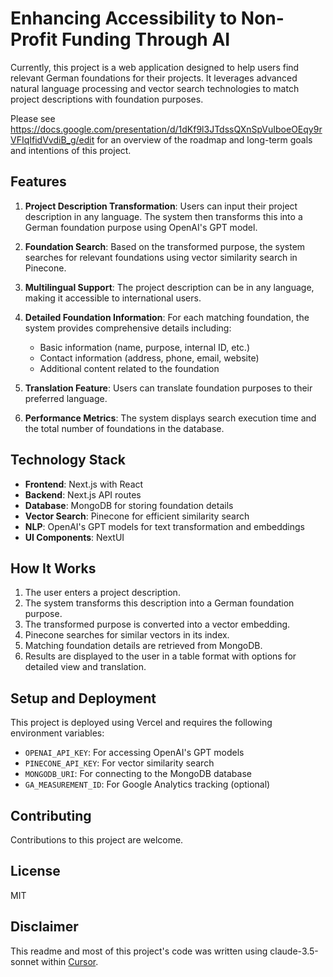 # Enhancing Accessibility to Non-Profit Funding Through AI

Currently, this project is a web application designed to help users find relevant German foundations for their projects. It leverages advanced natural language processing and vector search technologies to match project descriptions with foundation purposes.

Please see https://docs.google.com/presentation/d/1dKf9l3JTdssQXnSpVuIboeOEqy9rVFIqIfidVvdiB_g/edit for an overview of the roadmap and long-term goals and intentions of this project.

## Features

1. **Project Description Transformation**: Users can input their project description in any language. The system then transforms this into a German foundation purpose using OpenAI's GPT model.

2. **Foundation Search**: Based on the transformed purpose, the system searches for relevant foundations using vector similarity search in Pinecone.

3. **Multilingual Support**: The project description can be in any language, making it accessible to international users.

4. **Detailed Foundation Information**: For each matching foundation, the system provides comprehensive details including:
   - Basic information (name, purpose, internal ID, etc.)
   - Contact information (address, phone, email, website)
   - Additional content related to the foundation

5. **Translation Feature**: Users can translate foundation purposes to their preferred language.

6. **Performance Metrics**: The system displays search execution time and the total number of foundations in the database.

## Technology Stack

- **Frontend**: Next.js with React
- **Backend**: Next.js API routes
- **Database**: MongoDB for storing foundation details
- **Vector Search**: Pinecone for efficient similarity search
- **NLP**: OpenAI's GPT models for text transformation and embeddings
- **UI Components**: NextUI

## How It Works

1. The user enters a project description.
2. The system transforms this description into a German foundation purpose.
3. The transformed purpose is converted into a vector embedding.
4. Pinecone searches for similar vectors in its index.
5. Matching foundation details are retrieved from MongoDB.
6. Results are displayed to the user in a table format with options for detailed view and translation.

## Setup and Deployment

This project is deployed using Vercel and requires the following environment variables:

- `OPENAI_API_KEY`: For accessing OpenAI's GPT models
- `PINECONE_API_KEY`: For vector similarity search
- `MONGODB_URI`: For connecting to the MongoDB database
- `GA_MEASUREMENT_ID`: For Google Analytics tracking (optional)

## Contributing

Contributions to this project are welcome.

## License

MIT

## Disclaimer

This readme and most of this project's code was written using claude-3.5-sonnet within [Cursor](https://www.cursor.com/).
